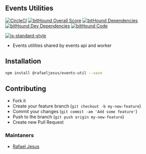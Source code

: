 ## Events Utilities

[![CircleCI](https://circleci.com/gh/rafaeljesus/events-util/tree/master.svg?style=svg)](https://circleci.com/gh/rafaeljesus/events-util/tree/master)
[![bitHound Overall Score](https://www.bithound.io/github/rafaeljesus/events-util/badges/score.svg)](https://www.bithound.io/github/rafaeljesus/events-util)
[![bitHound Dependencies](https://www.bithound.io/github/rafaeljesus/events-util/badges/dependencies.svg)](https://www.bithound.io/github/rafaeljesus/events-util/master/dependencies/npm)
[![bitHound Dev Dependencies](https://www.bithound.io/github/rafaeljesus/events-util/badges/devDependencies.svg)](https://www.bithound.io/github/rafaeljesus/events-util/master/dependencies/npm)
[![bitHound Code](https://www.bithound.io/github/rafaeljesus/events-util/badges/code.svg)](https://www.bithound.io/github/rafaeljesus/events-util)

[![js-standard-style](https://cdn.rawgit.com/feross/standard/master/badge.svg)](https://github.com/rafaeljesus/events-util)

* Events utilities shared by events api and worker

## Installation
```bash
npm install @rafaeljesus/events-util --save
```

## Contributing
- Fork it
- Create your feature branch (`git checkout -b my-new-feature`)
- Commit your changes (`git commit -am 'Add some feature'`)
- Push to the branch (`git push origin my-new-feature`)
- Create new Pull Request

### Maintaners

* [Rafael Jesus](https://github.com/rafaeljesus)
